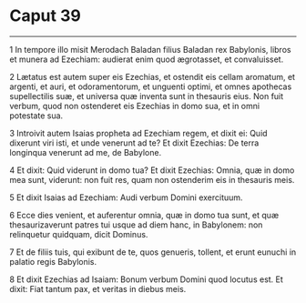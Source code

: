 # Caput 39

***

1 In tempore illo misit Merodach Baladan filius Baladan rex Babylonis, libros et munera ad Ezechiam: audierat enim quod ægrotasset, et convaluisset.

2 Lætatus est autem super eis Ezechias, et ostendit eis cellam aromatum, et argenti, et auri, et odoramentorum, et unguenti optimi, et omnes apothecas supellectilis suæ, et universa quæ inventa sunt in thesauris eius. Non fuit verbum, quod non ostenderet eis Ezechias in domo sua, et in omni potestate sua.

3 Introivit autem Isaias propheta ad Ezechiam regem, et dixit ei: Quid dixerunt viri isti, et unde venerunt ad te? Et dixit Ezechias: De terra longinqua venerunt ad me, de Babylone.

4 Et dixit: Quid viderunt in domo tua? Et dixit Ezechias: Omnia, quæ in domo mea sunt, viderunt: non fuit res, quam non ostenderim eis in thesauris meis.

5 Et dixit Isaias ad Ezechiam: Audi verbum Domini exercituum.

6 Ecce dies venient, et auferentur omnia, quæ in domo tua sunt, et quæ thesaurizaverunt patres tui usque ad diem hanc, in Babylonem: non relinquetur quidquam, dicit Dominus.

7 Et de filiis tuis, qui exibunt de te, quos genueris, tollent, et erunt eunuchi in palatio regis Babylonis.

8 Et dixit Ezechias ad Isaiam: Bonum verbum Domini quod locutus est. Et dixit: Fiat tantum pax, et veritas in diebus meis.

